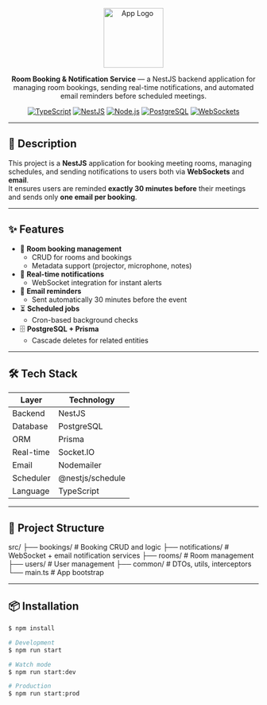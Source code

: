 <p align="center">
  <img src="https://nestjs.com/img/logo-small.svg" width="120" alt="App Logo" />
</p>

<p align="center">
  <b>Room Booking & Notification Service</b> — a NestJS backend application for managing room bookings, sending real-time notifications, and automated email reminders before scheduled meetings.
</p>

<p align="center">
<a href="https://www.typescriptlang.org/" target="_blank"><img src="https://img.shields.io/badge/TypeScript-5.0-blue" alt="TypeScript" /></a>
<a href="https://nestjs.com/" target="_blank"><img src="https://img.shields.io/badge/NestJS-Framework-red" alt="NestJS" /></a>
<a href="https://nodejs.org/" target="_blank"><img src="https://img.shields.io/badge/Node.js-18-green" alt="Node.js" /></a>
<a href="https://www.postgresql.org/" target="_blank"><img src="https://img.shields.io/badge/PostgreSQL-Database-blue" alt="PostgreSQL" /></a>
<a href="https://socket.io/" target="_blank"><img src="https://img.shields.io/badge/WebSockets-Socket.IO-yellow" alt="WebSockets" /></a>
</p>

---

## 📜 Description

This project is a **NestJS** application for booking meeting rooms, managing schedules, and sending notifications to users both via **WebSockets** and **email**.  
It ensures users are reminded **exactly 30 minutes before** their meetings and sends only **one email per booking**.

---

## ✨ Features

- 🏢 **Room booking management**
  - CRUD for rooms and bookings
  - Metadata support (projector, microphone, notes)
- 🔔 **Real-time notifications**
  - WebSocket integration for instant alerts
- 📧 **Email reminders**
  - Sent automatically 30 minutes before the event
- ⏳ **Scheduled jobs**
  - Cron-based background checks
- 🗄 **PostgreSQL + Prisma**
  - Cascade deletes for related entities

---

## 🛠 Tech Stack

| Layer       | Technology |
|-------------|------------|
| Backend     | NestJS |
| Database    | PostgreSQL |
| ORM         | Prisma |
| Real-time   | Socket.IO |
| Email       | Nodemailer |
| Scheduler   | @nestjs/schedule |
| Language    | TypeScript |

---

## 📂 Project Structure

src/
├── bookings/ # Booking CRUD and logic
├── notifications/ # WebSocket + email notification services
├── rooms/ # Room management
├── users/ # User management
├── common/ # DTOs, utils, interceptors
└── main.ts # App bootstrap



---

## 📦 Installation

```bash
$ npm install

# Development
$ npm run start

# Watch mode
$ npm run start:dev

# Production
$ npm run start:prod

